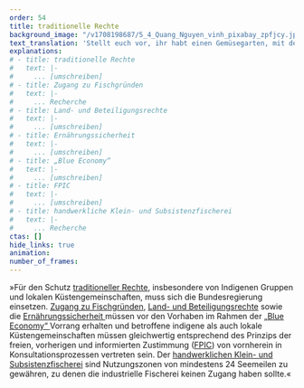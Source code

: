 ```yaml
---
order: 54
title: traditionelle Rechte
background_image: "/v1708198687/5_4_Quang_Nguyen_vinh_pixabay_zpfjcy.jpg#4cd4ff"
text_translation: 'Stellt euch vor, ihr habt einen Gemüsegarten, mit dem ihr eure Familie ernährt. Und eines Nachts kommen die riesigen Erntemaschinen des Nachbarn - und zack ist alles weg. Das ist gang und gäbe auf den Meeren. Also braucht es Regelungen, die stark genug sind, das zu verhindern und sich gegen das große Absahnen zu stemmen.'
explanations:
# - title: traditionelle Rechte
#   text: |-
#     ... [umschreiben]
# - title: Zugang zu Fischgründen
#   text: |-
#     ... Recherche
# - title: Land- und Beteiligungsrechte
#   text: |-
#     ... [umschreiben]
# - title: Ernährungssicherheit
#   text: |-
#     ... [umschreiben]
# - title: „Blue Economy“
#   text: |-
#     ... [umschreiben]
# - title: FPIC
#   text: |-
#     ... [umschreiben]
# - title: handwerkliche Klein- und Subsistenzfischerei
#   text: |-
#     ... Recherche
ctas: []
hide_links: true
animation:
number_of_frames:
---
```

»Für den Schutz [traditioneller Rechte](# "traditionelle Rechte"), insbesondere von Indigenen Gruppen und lokalen Küstengemeinschaften, muss sich die Bundesregierung einsetzen. [Zugang zu Fischgründen](# "Zugang zu Fischgründen"), [Land- und Beteiligungsrechte](# "Land- und Beteiligungsrechte") sowie die [Ernährungssicherheit ](# "Ernährungssicherheit")müssen vor den Vorhaben im Rahmen der [„Blue Economy“ ](# "„Blue Economy“")Vorrang erhalten und betroffene indigene als auch lokale Küstengemeinschaften müssen gleichwertig entsprechend des Prinzips der freien, vorherigen und informierten Zustimmung ([FPIC](# "FPIC")) von vornherein in Konsultationsprozessen vertreten sein. Der [handwerklichen Klein- und Subsistenzfischerei](# "handwerkliche Klein- und Subsistenzfischerei") sind Nutzungszonen von mindestens 24 Seemeilen zu gewähren, zu denen die industrielle Fischerei keinen Zugang haben sollte.«